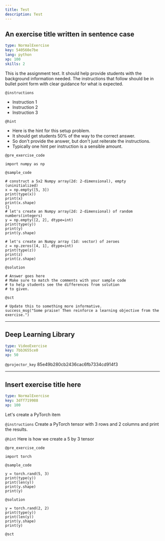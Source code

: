 ```yaml
---
title: Test
description: Test
---
```


## An exercise title written in sentence case

```yaml
type: NormalExercise
key: 540560e7be
lang: python
xp: 100
skills: 2
```

This is the assignment text. It should help provide students with the background information needed.
The instructions that follow should be in bullet point form with clear guidance for what is expected.

`@instructions`
- Instruction 1
- Instruction 2
- Instruction 3

`@hint`
- Here is the hint for this setup problem. 
- It should get students 50% of the way to the correct answer.
- So don't provide the answer, but don't just reiterate the instructions.
- Typically one hint per instruction is a sensible amount.

`@pre_exercise_code`
```{python}
import numpy as np
```

`@sample_code`
```{python}
# construct a 5x2 Numpy array(2d: 2-dimensional), empty (uninitialized)
x = np.empty([5, 3])
print(type(x))
print(x)
print(x.shape)
{}
# let's create an Numpy array(2d: 2-dimensional) of random numbers(integers)
y = np.empty([2, 2], dtype=int)
print(type(y))
print(y)
print(y.shape)

# let's create an Numpy array (1d: vector) of zeroes
z = np.zeros([4, 1], dtype=int)
print(type(z))
print(z)
print(z.shape)
```

`@solution`
```{python}
# Answer goes here
# Make sure to match the comments with your sample code
# to help students see the differences from solution
# to given.
```

`@sct`
```{python}
# Update this to something more informative.
success_msg("Some praise! Then reinforce a learning objective from the exercise.")
```

---

## Deep Learning Library

```yaml
type: VideoExercise
key: 7bb3655ce0
xp: 50
```

`@projector_key`
85e49b280cb2436cac6fb7334cd914f3

---

## Insert exercise title here

```yaml
type: NormalExercise
key: 3dff719988
xp: 100
```

Let's create a PyTorch item

`@instructions`
Create a PyTorch tensor with 3 rows and 2 columns and print the results.

`@hint`
Here is how we create a 5 by 3 tensor

`@pre_exercise_code`

```{python}
import torch
```


`@sample_code`

```{python}
y = torch.rand(5, 3)
print(type(y))
print(len(y))
print(y.shape)
print(y)
```


`@solution`

```{python}
y = torch.rand(2, 2)
print(type(y))
print(len(y))
print(y.shape)
print(y)
```


`@sct`

```{python}

```
